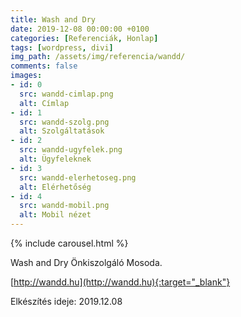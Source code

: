 ```yaml
---
title: Wash and Dry
date: 2019-12-08 00:00:00 +0100
categories: [Referenciák, Honlap]
tags: [wordpress, divi]
img_path: /assets/img/referencia/wandd/
comments: false
images:
- id: 0
  src: wandd-cimlap.png
  alt: Címlap
- id: 1
  src: wandd-szolg.png
  alt: Szolgáltatások
- id: 2
  src: wandd-ugyfelek.png
  alt: Ügyfeleknek
- id: 3
  src: wandd-elerhetoseg.png
  alt: Elérhetőség
- id: 4
  src: wandd-mobil.png
  alt: Mobil nézet
---
```


{% include carousel.html %}

Wash and Dry Önkiszolgáló Mosoda.

[http://wandd.hu](http://wandd.hu){:target="_blank"}

Elkészítés ideje: 2019.12.08